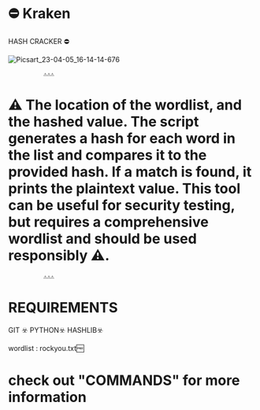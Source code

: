 # ⛔️ Kraken

HASH CRACKER ⛔️


![Picsart_23-04-05_16-14-14-676](https://user-images.githubusercontent.com/65974917/230058660-1ce925de-01c5-49c4-a718-9ad80e73d254.jpg)





              ⚠️⚠️⚠️
# ⚠️ The location of the wordlist, and the hashed value. The script generates a hash for each word in the list and compares it to the provided hash. If a match is found, it prints the plaintext value. This tool can be useful for security testing, but requires a comprehensive wordlist and should be used responsibly ⚠️.
              ⚠️⚠️⚠️


# REQUIREMENTS


GIT ☣️
      PYTHON☣️
              HASHLIB☣️


wordlist : rockyou.txt🆓

#  check out "COMMANDS" for more information 

 
